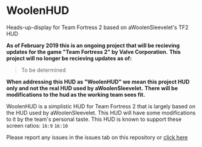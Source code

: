 # WoolenHUD
Heads-up-display for Team Fortress 2 based on aWoolenSleevelet's TF2 HUD

**As of February 2019 this is an ongoing project that will be recieving updates for the game "Team Fortress 2" by Valve Corporation.**
**This project will no longer be recieving updates as of:**

> To be determined

**When addressing this HUD as "WoolenHUD" we mean this project HUD only and not the real HUD used by aWoolenSleevelet.**
**There will be modifications to the hud as the working team sees fit.**

WoolenHUD is a simplistic HUD for Team Fortress 2 that is largely based on the HUD used by aWoolenSleevelet.
This HUD will have some modifications to it by the team's personal taste.
This HUD is known to support these screen ratios: `16:9` `16:10`

Please report any issues in the issues tab on this repository or [click here](https://github.com/DankZone/WoolenHUD/issues)
